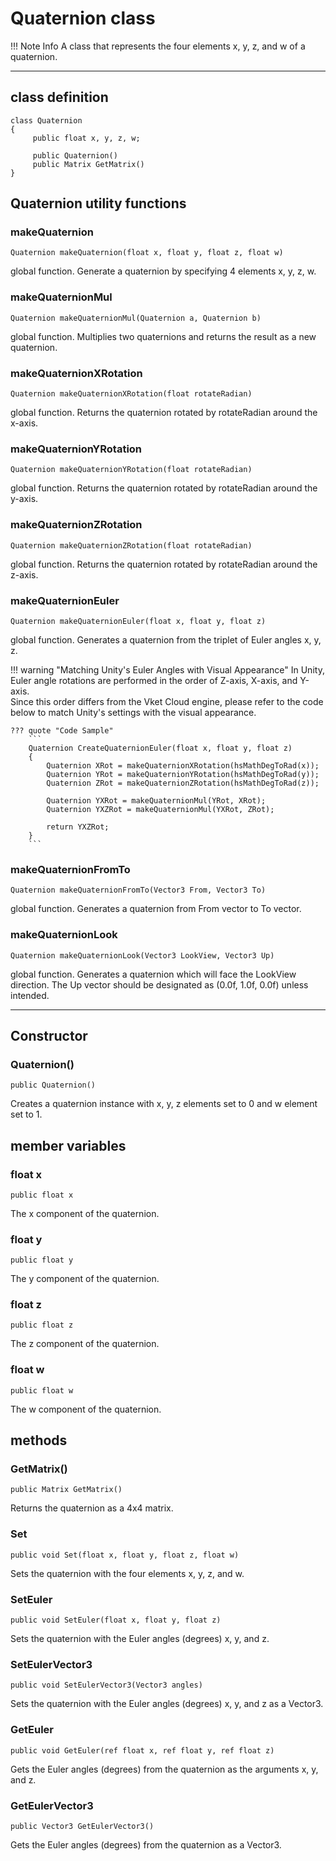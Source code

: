 # Quaternion class

!!! Note Info
     A class that represents the four elements x, y, z, and w of a quaternion.

***

## class definition

```
class Quaternion
{
     public float x, y, z, w;
    
     public Quaternion()
     public Matrix GetMatrix()
}
```

## Quaternion utility functions

### makeQuaternion

`Quaternion makeQuaternion(float x, float y, float z, float w)`

global function. Generate a quaternion by specifying 4 elements x, y, z, w.

### makeQuaternionMul

`Quaternion makeQuaternionMul(Quaternion a, Quaternion b)`

global function. Multiplies two quaternions and returns the result as a new quaternion.

### makeQuaternionXRotation

`Quaternion makeQuaternionXRotation(float rotateRadian)`

global function. Returns the quaternion rotated by rotateRadian around the x-axis.

### makeQuaternionYRotation

`Quaternion makeQuaternionYRotation(float rotateRadian)`

global function. Returns the quaternion rotated by rotateRadian around the y-axis.

### makeQuaternionZRotation

`Quaternion makeQuaternionZRotation(float rotateRadian)`

global function. Returns the quaternion rotated by rotateRadian around the z-axis.

### makeQuaternionEuler

`Quaternion makeQuaternionEuler(float x, float y, float z)`

global function. Generates a quaternion from the triplet of Euler angles x, y, z.

!!! warning "Matching Unity's Euler Angles with Visual Appearance"
    In Unity, Euler angle rotations are performed in the order of Z-axis, X-axis, and Y-axis.<br>
    Since this order differs from the Vket Cloud engine, please refer to the code below to match Unity's settings with the visual appearance.

    ??? quote "Code Sample"
        ```
        Quaternion CreateQuaternionEuler(float x, float y, float z)
        {
            Quaternion XRot = makeQuaternionXRotation(hsMathDegToRad(x));
            Quaternion YRot = makeQuaternionYRotation(hsMathDegToRad(y));
            Quaternion ZRot = makeQuaternionZRotation(hsMathDegToRad(z));

            Quaternion YXRot = makeQuaternionMul(YRot, XRot);
            Quaternion YXZRot = makeQuaternionMul(YXRot, ZRot);

            return YXZRot;
        }
        ```

### makeQuaternionFromTo

`Quaternion makeQuaternionFromTo(Vector3 From, Vector3 To)`

global function. Generates a quaternion from From vector to To vector.

### makeQuaternionLook

`Quaternion makeQuaternionLook(Vector3 LookView, Vector3 Up)`

global function. Generates a quaternion which will face the LookView direction. The Up vector should be designated as (0.0f, 1.0f, 0.0f) unless intended.

***

## Constructor

### Quaternion()

`public Quaternion()`

Creates a quaternion instance with x, y, z elements set to 0 and w element set to 1.

## member variables

### float x

`public float x`

The x component of the quaternion.

### float y

`public float y`

The y component of the quaternion.

### float z

`public float z`

The z component of the quaternion.

### float w

`public float w`

The w component of the quaternion.

## methods

### GetMatrix()

`public Matrix GetMatrix()`

Returns the quaternion as a 4x4 matrix.

### Set

`public void Set(float x, float y, float z, float w)`

Sets the quaternion with the four elements x, y, z, and w.

### SetEuler

`public void SetEuler(float x, float y, float z)`

Sets the quaternion with the Euler angles (degrees) x, y, and z.

### SetEulerVector3

`public void SetEulerVector3(Vector3 angles)`

Sets the quaternion with the Euler angles (degrees) x, y, and z as a Vector3.

### GetEuler

`public void GetEuler(ref float x, ref float y, ref float z)`

Gets the Euler angles (degrees) from the quaternion as the arguments x, y, and z.

### GetEulerVector3

`public Vector3 GetEulerVector3()`

Gets the Euler angles (degrees) from the quaternion as a Vector3.
